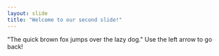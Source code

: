 ```yaml
---
layout: slide
title: "Welcome to our second slide!"
---
```

"The quick brown fox jumps over the lazy dog."
Use the left arrow to go back!
